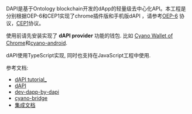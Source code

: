 



DAPI是基于Ontology blockchain开发的dApp的轻量级去中心化API。本工程是分别根据OEP-6和CEP1实现了chrome插件版和手机版dAPI ，请参考[OEP-6](https://github.com/backslash47/OEPs/blob/oep-dapp-api/OEP-6/OEP-6.mediawiki) 协议，[CEP1](https://github.com/ontio-cyano/CEPs/blob/master/CEP1.mediawiki)协议。

使用前请先安装实现了 **dAPI provider** 功能的钱包. 比如 [Cyano Wallet of Chrome](https://github.com/OntologyCommunityDevelopers/cyano-wallet)和[cyano-android](https://github.com/ontio-cyano/cyano-android).

dAPI使用TypeScript实现, 同时也支持在JavaScript工程中使用.

参考文档:
* [dAPI tutorial_](https://ontio.github.io/documentation/ontology_dapp_dev_tutorial_en.html)
* [dAPI](https://github.com/ontio/ontology-dapi)
* [dev-dapp-by-dapi](https://github.com/punicasuite/punicasuite.github.io/blob/master/content/tutorials/dapp-by-dapi.md)
* [cyano-bridge](https://github.com/ontio-cyano/cyano-bridge)
* [集成文档](https://github.com/ontio-cyano/integration-docs)